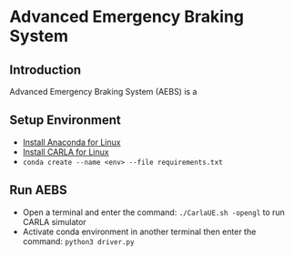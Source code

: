 # Advanced Emergency Braking System 
## Introduction
Advanced Emergency Braking System (AEBS) is a

## Setup Environment
- [Install Anaconda for Linux](https://docs.anaconda.com/anaconda/install/linux/)
- [Install CARLA for Linux](https://carla.readthedocs.io/en/0.9.11/start_quickstart/)
- `conda create --name <env> --file requirements.txt`

## Run AEBS
- Open a terminal and enter the command: `./CarlaUE.sh -opengl` to run CARLA simulator
- Activate conda environment in another terminal then enter the command: `python3 driver.py`
